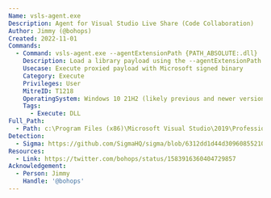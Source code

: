 ```yaml
---
Name: vsls-agent.exe
Description: Agent for Visual Studio Live Share (Code Collaboration)
Author: Jimmy (@bohops)
Created: 2022-11-01
Commands:
  - Command: vsls-agent.exe --agentExtensionPath {PATH_ABSOLUTE:.dll}
    Description: Load a library payload using the --agentExtensionPath parameter (32-bit)
    Usecase: Execute proxied payload with Microsoft signed binary
    Category: Execute
    Privileges: User
    MitreID: T1218
    OperatingSystem: Windows 10 21H2 (likely previous and newer versions with modern versions of Visual Studio installed)
    Tags:
      - Execute: DLL
Full_Path:
  - Path: c:\Program Files (x86)\Microsoft Visual Studio\2019\Professional\Common7\IDE\Extensions\Microsoft\LiveShare\Agent\vsls-agent.exe
Detection:
  - Sigma: https://github.com/SigmaHQ/sigma/blob/6312dd1d44d309608552105c334948f793e89f48/rules/windows/process_creation/proc_creation_win_vslsagent_agentextensionpath_load.yml
Resources:
  - Link: https://twitter.com/bohops/status/1583916360404729857
Acknowledgement:
  - Person: Jimmy
    Handle: '@bohops'
---
```

